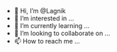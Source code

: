- 👋 Hi, I’m @Lagnik
- 👀 I’m interested in ...
- 🌱 I’m currently learning ...
- 💞️ I’m looking to collaborate on ...
- 📫 How to reach me ...

<!---
Lagnik/Lagnik is a ✨ special ✨ repository because its `README.md` (this file) appears on your GitHub profile.
You can click the Preview link to take a look at your changes.
--->
